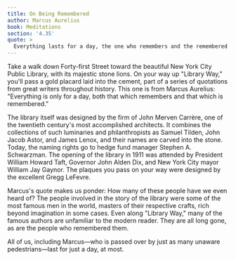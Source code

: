 ```yaml
---
title: On Being Remembered
author: Marcus Aurelius
book: Meditations
section: '4.35'
quote: >
  Everything lasts for a day, the one who remembers and the remembered.
---
```


Take a walk down Forty-first Street toward the beautiful New York City Public Library, with its majestic stone lions. On your way up "Library Way," you'll pass a gold placard laid into the cement, part of a series of quotations from great writers throughout history. This one is from Marcus Aurelius: "Everything is only for a day, both that which remembers and that which is remembered."

The library itself was designed by the firm of John Merven Carrère, one of the twentieth century's most accomplished architects. It combines the collections of such luminaries and philanthropists as Samuel Tilden, John Jacob Astor, and James Lenox, and their names are carved into the stone. Today, the naming rights go to hedge fund manager Stephen A. Schwarzman. The opening of the library in 1911 was attended by President William Howard Taft, Governor John Alden Dix, and New York City mayor William Jay Gaynor. The plaques you pass on your way were designed by the excellent Gregg LeFevre.

Marcus's quote makes us ponder: How many of these people have we even heard of? The people involved in the story of the library were some of the most famous men in the world, masters of their respective crafts, rich beyond imagination in some cases. Even along "Library Way," many of the famous authors are unfamiliar to the modern reader. They are all long gone, as are the people who remembered them.

All of us, including Marcus—who is passed over by just as many unaware pedestrians—last for just a day, at most.

